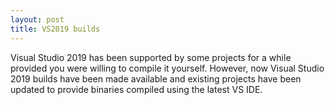 ```yaml
---
layout: post
title: VS2019 builds
---
```


Visual Studio 2019 has been supported by some projects for a while provided you were willing to compile it yourself. However, now Visual Studio 2019 builds have been made available and existing projects have been updated to provide binaries compiled using the latest VS IDE.